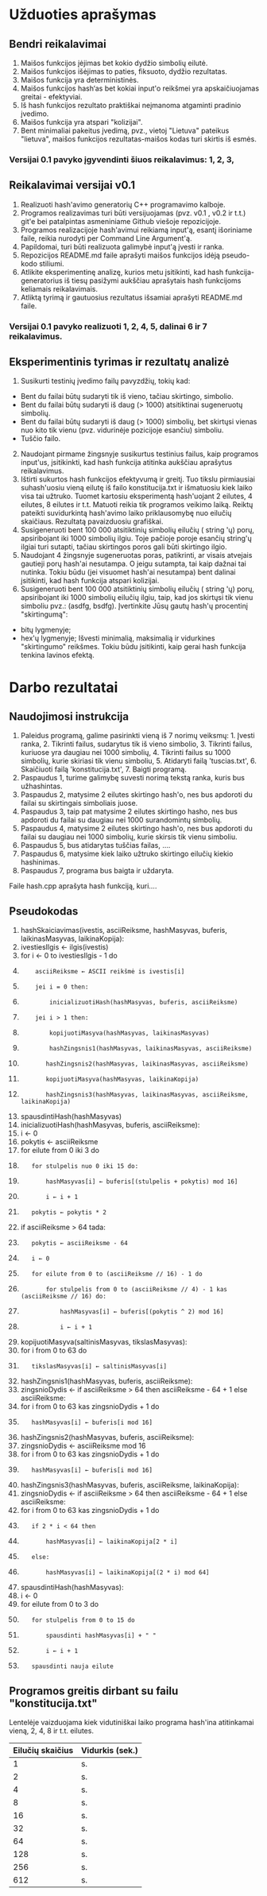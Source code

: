 # Užduoties aprašymas
## Bendri reikalavimai
1. Maišos funkcijos įėjimas bet kokio dydžio simbolių eilutė.
2. Maišos funkcijos išėjimas to paties, fiksuoto, dydžio rezultatas.
3. Maišos funkcija yra deterministinės.
4. Maišos funkcijos hash‘as bet kokiai input'o reikšmei yra apskaičiuojamas
greitai - efektyviai.
5. Iš hash funkcijos rezultato praktiškai neįmanoma atgaminti pradinio įvedimo.
6. Maišos funkcija yra atspari "kolizijai".
7. Bent minimaliai pakeitus įvedimą, pvz., vietoj "Lietuva" pateikus "lietuva", maišos
funkcijos rezultatas-maišos kodas turi skirtis iš esmės.

### Versijai 0.1 pavyko įgyvendinti šiuos reikalavimus: 1, 2, 3, 

## Reikalavimai versijai v0.1
1. Realizuoti hash'avimo generatorių C++ programavimo kalboje.
2. Programos realizavimas turi būti versijuojamas (pvz. v0.1 , v0.2 ir t.t.) git'e bei patalpintas asmeniniame Github viešoje repozicijoje.
3. Programos realizacijoje hash'avimui reikiamą input'ą, esantį išoriniame faile, reikia
nurodyti per Command Line Argument'ą.
4. Papildomai, turi būti realizuota galimybė input'ą įvesti ir ranka.
5. Repozicijos README.md faile aprašyti maišos funkcijos idėją pseudo-kodo stiliumi.
6. Atlikite eksperimentinę analizę, kurios metu įsitikinti, kad hash funkcija-generatorius iš tiesų pasižymi aukščiau aprašytais hash funkcijoms keliamais reikalavimais.
7. Atliktą tyrimą ir gautuosius rezultatus išsamiai aprašyti README.md faile.

### Versijai 0.1 pavyko realizuoti 1, 2, 4, 5, dalinai 6 ir 7 reikalavimus.

## Eksperimentinis tyrimas ir rezultatų analizė
1. Susikurti testinių įvedimo failų pavyzdžių, tokių kad:
+ Bent du failai būtų sudaryti tik iš vieno, tačiau skirtingo, simbolio.
+ Bent du failai būtų sudaryti iš daug (> 1000) atsitiktinai sugeneruotų simbolių.
+ Bent du failai būtų sudaryti iš daug (> 1000) simbolių, bet skirtųsi vienas nuo kito tik
vienu (pvz. vidurinėje pozicijoje esančiu) simboliu.
+ Tuščio failo.
2. Naudojant pirmame žingsnyje susikurtus testinius failus, kaip programos input'us,
įsitikinkti, kad hash funkcija atitinka aukščiau aprašytus reikalavimus.
3. Ištirti sukurtos hash funkcijos efektyvumą ir greitį. Tuo tikslu pirmiausiai suhash'uosiu vieną eilutę iš failo
konstitucija.txt ir išmatuosiu kiek laiko visa tai užtruko.
Tuomet kartosiu eksperimentą hash'uojant 2 eilutes, 4 eilutes, 8 eilutes ir t.t. Matuoti reikia tik programos veikimo laiką. Reiktų pateikti suvidurkintą hash'avimo laiko priklausomybę nuo eilučių skaičiaus. Rezultatą pavaizduosiu grafiškai.
4. Susigeneruoti bent 100 000 atsitiktinių simbolių eilučių ( string 'ų) porų, apsiribojant iki 1000 simbolių ilgiu. Toje pačioje poroje esančių string'ų ilgiai turi sutapti, tačiau skirtingos poros gali būti skirtingo ilgio.
5. Naudojant 4 žingsnyje sugeneruotas poras, patikrinti, ar visais atvejais gautieji porų
hash'ai nesutampa. O jeigu sutampta, tai kaip dažnai tai nutinka. Tokiu būdu (jei visuomet
hash'ai nesutampa) bent dalinai įsitikinti, kad hash funkcija atspari kolizijai.
6. Susigeneruoti bent 100 000 atsitiktinių simbolių eilučių ( string 'ų) porų, apsiribojant
iki 1000 simbolių eilučių ilgiu, taip, kad jos skirtųsi tik vienu simboliu
pvz.: (asdfg, bsdfg). Įvertinkite Jūsų gautų hash'ų procentinį "skirtingumą":
+ bitų lygmenyje;
+ hex'ų lygmenyje;
Išvesti minimalią, maksimalią ir vidurkines "skirtingumo" reikšmes. Tokiu būdu
įsitikinti, kaip gerai hash funkcija tenkina lavinos efektą.

# Darbo rezultatai
## Naudojimosi instrukcija
1. Paleidus programą, galime pasirinkti vieną iš 7 norimų veiksmų: 1. Įvesti ranka, 2. Tikrinti failus, sudarytus tik iš vieno simbolio, 3. Tikrinti failus, kuriuose yra daugiau nei 1000 simbolių, 4. Tikrinti failus su 1000 simbolių, kurie skiriasi tik vienu simboliu, 5. Atidaryti failą 'tuscias.txt', 6. Skaičiuoti failą 'konstitucija.txt', 7. Baigti programą.
2. Paspaudus 1, turime galimybę suvesti norimą tekstą ranka, kuris bus užhashintas.
3. Paspaudus 2, matysime 2 eilutes skirtingo hash'o, nes bus apdoroti du failai su skirtingais simboliais juose.
4. Paspaudus 3, taip pat matysime 2 eilutes skirtingo hasho, nes bus apdoroti du failai su daugiau nei 1000 surandomintų simbolių.
5. Paspaudus 4, matysime 2 eilutes skirtingo hash'o, nes bus apdoroti du failai su daugiau nei 1000 simbolių, kurie skirsis tik vienu simboliu.
6. Paspaudus 5, bus atidarytas tuščias failas, ....
7. Paspaudus 6, matysime kiek laiko užtruko skirtingo eilučių kiekio hashinimas.
8. Paspaudus 7, programa bus baigta ir uždaryta.


Faile hash.cpp aprašyta hash funkciją, kuri....

## Pseudokodas
1. hashSkaiciavimas(ivestis, asciiReiksme, hashMasyvas, buferis, laikinasMasyvas, laikinaKopija):
2. ivestiesIlgis ← ilgis(ivestis)
3. for i <- 0 to ivestiesIlgis - 1 do
4.         asciiReiksme ← ASCII reikšmė is ivestis[i]
5.         jei i = 0 then:
6.             inicializuotiHash(hashMasyvas, buferis, asciiReiksme)
7.         jei i > 1 then:
8.             kopijuotiMasyva(hashMasyvas, laikinasMasyvas)
9.             hashZingsnis1(hashMasyvas, laikinasMasyvas, asciiReiksme)
10.            hashZingsnis2(hashMasyvas, laikinasMasyvas, asciiReiksme)
11.            kopijuotiMasyva(hashMasyvas, laikinaKopija)
12.            hashZingsnis3(hashMasyvas, laikinasMasyvas, asciiReiksme, laikinaKopija)
13.    spausdintiHash(hashMasyvas)
14. inicializuotiHash(hashMasyvas, buferis, asciiReiksme):
15.    i ← 0
16.    pokytis ← asciiReiksme
17.    for eilute from 0 iki 3 do
18.        for stulpelis nuo 0 iki 15 do:
19.            hashMasyvas[i] ← buferis[(stulpelis + pokytis) mod 16]
20.            i ← i + 1
21.        pokytis ← pokytis * 2
22.    if asciiReiksme > 64 tada:
23.        pokytis ← asciiReiksme - 64
24.        i ← 0
25.        for eilute from 0 to (asciiReiksme // 16) - 1 do
26.            for stulpelis from 0 to (asciiReiksme // 4) - 1 kas (asciiReiksme // 16) do:
27.                hashMasyvas[i] ← buferis[(pokytis ^ 2) mod 16]
28.                i ← i + 1
29. kopijuotiMasyva(saltinisMasyvas, tikslasMasyvas):
30.    for i from 0 to 63 do
31.        tikslasMasyvas[i] ← saltinisMasyvas[i]
32. hashZingsnis1(hashMasyvas, buferis, asciiReiksme):
33.    zingsnioDydis ← if asciiReiksme > 64 then asciiReiksme - 64 + 1 else asciiReiksme:
34.    for i from 0 to 63 kas zingsnioDydis + 1 do
35.        hashMasyvas[i] ← buferis[i mod 16]
36. hashZingsnis2(hashMasyvas, buferis, asciiReiksme):
37.    zingsnioDydis ← asciiReiksme mod 16
38.    for i from 0 to 63 kas zingsnioDydis + 1 do
39.        hashMasyvas[i] ← buferis[i mod 16]
40. hashZingsnis3(hashMasyvas, buferis, asciiReiksme, laikinaKopija):
41.    zingsnioDydis ← if asciiReiksme > 64 then asciiReiksme - 64 + 1 else asciiReiksme:
42.    for i from 0 to 63 kas zingsnioDydis + 1 do
43.        if 2 * i < 64 then
44.            hashMasyvas[i] ← laikinaKopija[2 * i]
45.        else:
46.            hashMasyvas[i] ← laikinaKopija[(2 * i) mod 64]
47. spausdintiHash(hashMasyvas):
48.    i ← 0
49.    for eilute from 0 to 3 do
50.        for stulpelis from 0 to 15 do
51.            spausdinti hashMasyvas[i] + " "
52.            i ← i + 1
53.        spausdinti nauja eilute



## Programos greitis dirbant su failu "konstitucija.txt"

Lentelėje vaizduojama kiek vidutiniškai laiko programa hash'ina atitinkamai vieną, 2, 4, 8 ir t.t. eilutes.

|Eilučių skaičius|Vidurkis (sek.)|
|---|-----|
|1 |  s.| 
|2|  s.| 
|4|  s.| 
|8|  s.| 
|16|  s.| 
|32|  s.| 
|64|  s.| 
|128|  s.| 
|256|  s.| 
|612|  s.| 

